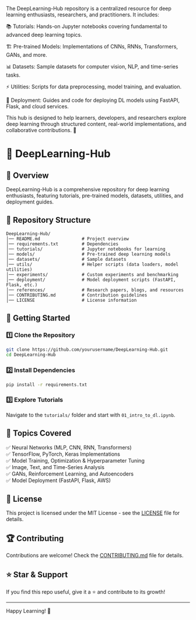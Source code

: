 The DeepLearning-Hub repository is a centralized resource for deep learning enthusiasts, researchers, and practitioners. It includes:

📚 Tutorials: Hands-on Jupyter notebooks covering fundamental to advanced deep learning topics.

🏗 Pre-trained Models: Implementations of CNNs, RNNs, Transformers, GANs, and more.

📊 Datasets: Sample datasets for computer vision, NLP, and time-series tasks.

⚡ Utilities: Scripts for data preprocessing, model training, and evaluation.

🚀 Deployment: Guides and code for deploying DL models using FastAPI, Flask, and cloud services.

This hub is designed to help learners, developers, and researchers explore deep learning through structured content, real-world implementations, and collaborative contributions. 🚀

# 🚀 DeepLearning-Hub

## 📌 Overview  
DeepLearning-Hub is a comprehensive repository for deep learning enthusiasts, featuring tutorials, pre-trained models, datasets, utilities, and deployment guides.

## 📂 Repository Structure  
```
DeepLearning-Hub/
│── README.md                # Project overview
│── requirements.txt         # Dependencies
│── tutorials/               # Jupyter notebooks for learning
│── models/                  # Pre-trained deep learning models
│── datasets/                # Sample datasets
│── utils/                   # Helper scripts (data loaders, model utilities)
│── experiments/             # Custom experiments and benchmarking
│── deployment/              # Model deployment scripts (FastAPI, Flask, etc.)
│── references/              # Research papers, blogs, and resources
│── CONTRIBUTING.md          # Contribution guidelines
│── LICENSE                  # License information
```

## 🚀 Getting Started  
### 1️⃣ Clone the Repository  
```bash
git clone https://github.com/yourusername/DeepLearning-Hub.git
cd DeepLearning-Hub
```

### 2️⃣ Install Dependencies  
```bash
pip install -r requirements.txt
```

### 3️⃣ Explore Tutorials  
Navigate to the `tutorials/` folder and start with `01_intro_to_dl.ipynb`.

## 🧠 Topics Covered  
✅ Neural Networks (MLP, CNN, RNN, Transformers)  
✅ TensorFlow, PyTorch, Keras Implementations  
✅ Model Training, Optimization & Hyperparameter Tuning  
✅ Image, Text, and Time-Series Analysis  
✅ GANs, Reinforcement Learning, and Autoencoders  
✅ Model Deployment (FastAPI, Flask, AWS)  

## 📜 License  
This project is licensed under the MIT License - see the [LICENSE](LICENSE) file for details.

## 🏆 Contributing  
Contributions are welcome! Check the [CONTRIBUTING.md](CONTRIBUTING.md) file for details.  

## ⭐ Star & Support  
If you find this repo useful, give it a ⭐ and contribute to its growth!  

---

Happy Learning! 🚀
